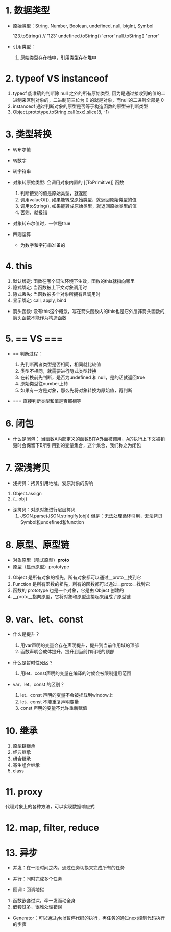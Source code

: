 # 1. 数据类型
- 原始类型：String, Number, Boolean, undefined, null, bigInt, Symbol

  123.toString()  // '123'
  undefined.toString()  'error'
  null.toString() 'error'

- 引用类型：
  1. 原始类型存在栈中，引用类型存在堆中


# 2. typeof VS instanceof
1. typeof 能准确的判断除 null 之外的所有原始类型, 因为是通过接收到的值的二进制来区别对象的，二进制前三位为 0 的就是对象，而null的二进制全部是 0
2. instanceof 通过判断对象的原型是否等于构造函数的原型来判断类型
3. Object.prototype.toString.call(xxx).slice(8, -1)


# 3. 类型转换
  - 转布尔值 
  - 转数字
  - 转字符串

  - 对象转原始类型: 会调用对象内置的 [[ToPrimitive]] 函数
    1. 判断接受的值是原始类型，就返回
    2. 调用valueOf(), 如果能转成原始类型，就返回原始类型的值
    3. 调用toString(), 如果能转成原始类型，就返回原始类型的值
    4. 否则，就报错

  - 对象转布尔值时，一律是true

  - 四则运算
    + 为数字和字符串准备的
    

# 4. this
  1. 默认绑定: 函数在哪个词法环境下生效，函数的this就指向哪里
  2. 隐式绑定: 当函数被上下文对象调用时
  3. 隐式丢失: 当函数被多个对象所拥有且调用时
  4. 显示绑定: call, apply, bind

  - 箭头函数: 没有this这个概念，写在箭头函数内的this也是它外层非箭头函数的, 箭头函数不能作为构造函数


# 5. == VS ===
  - == 判断过程：
    1. 先判断两者类型是否相同，相同就比较值
    2. 类型不相同，就需要进行隐式类型转换
    3. 在转换前先判断，是否为undefined 和 null，是的话就返回true
    4. 原始类型往number上转
    5. 如果有一方是对象，那么先将对象转换为原始值，再判断

  - === 直接判断类型和值是否都相等


# 6. 闭包
 - 什么是闭包：
  当函数A内部定义的函数B在A外面被调用，A的执行上下文被销毁时会保留下B所引用到的变量集合，这个集合，我们称之为闭包


# 7. 深浅拷贝
 - 浅拷贝：拷贝引用地址，受原对象的影响
  1. Object.assign
  2. {...obj}

- 深拷贝：对原对象进行层层拷贝
  1. JSON.parse(JSON.stringify(obj)) 但是：无法处理循环引用，无法拷贝Symbol和undefined和function


# 8. 原型、原型链
  - 对象原型（隐式原型）__proto__
  - 原型（显示原型）prototype

  1. Object 是所有对象的祖先，所有对象都可以通过__proto__找到它
  2. Function 是所有函数的祖先，所有的函数都可以通过__proto__找到它
  3. 函数的 prototype 也是一个对象，它是由 Object 创建的
  4. __proto__指向原型，它将对象和原型连接起来组成了原型链


# 9. var、let、const
  - 什么是提升？
    1. 用var声明的变量会存在声明提升，提升到当前作用域的顶部
    2. 函数声明会成体提升，提升到当前作用域的顶部

  - 什么是暂时性死区？
    1. 用let、const声明的变量在编译的时候会被限制适用范围

  - var、let、const 的区别？
    1. let、const 声明的变量不会被挂载到window上
    2. let、const 不能重复声明变量
    3. const 声明的变量不允许重新赋值


# 10. 继承
  1. 原型链继承
  2. 经典继承
  3. 组合继承
  4. 寄生组合继承
  5. class

# 11. proxy
  代理对象上的各种方法，可以实现数据响应式

# 12. map, filter, reduce

# 13. 异步
 - 并发：在一段时间之内，通过任务切换来完成所有的任务
 - 并行：同时完成多个任务

 - 回调：回调地狱
  1. 函数嵌套过深，牵一发而动全身
  2. 嵌套过多，很难处理错误

 - Generator：可以通过yield暂停代码的执行，再任务的通过next控制代码执行的步骤